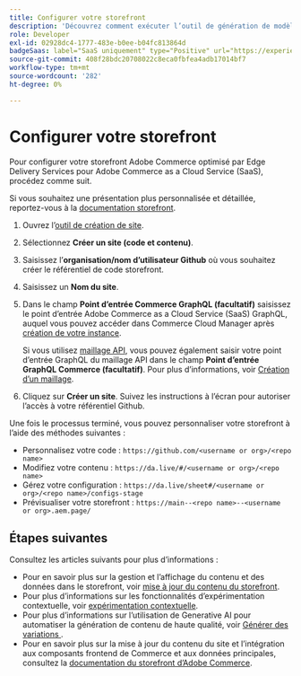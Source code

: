 ```yaml
---
title: Configurer votre storefront
description: 'Découvrez comment exécuter l’outil de génération de modèles automatique pour configurer votre storefront [!DNL Adobe Commerce as a Cloud Service] '
role: Developer
exl-id: 02928dc4-1777-483e-b0ee-b04fc813864d
badgeSaas: label="SaaS uniquement" type="Positive" url="https://experienceleague.adobe.com/fr/docs/commerce/user-guides/product-solutions" tooltip="S’applique uniquement aux projets Adobe Commerce as a Cloud Service et Adobe Commerce Optimizer (infrastructure SaaS gérée par Adobe)."
source-git-commit: 408f28bdc20708022c8eca0fbfea4adb17014bf7
workflow-type: tm+mt
source-wordcount: '282'
ht-degree: 0%

---
```


# Configurer votre storefront

Pour configurer votre storefront Adobe Commerce optimisé par Edge Delivery Services pour Adobe Commerce as a Cloud Service (SaaS), procédez comme suit.

Si vous souhaitez une présentation plus personnalisée et détaillée, reportez-vous à la [documentation storefront](https://experienceleague.adobe.com/developer/commerce/storefront/get-started/?lang=fr).

1. Ouvrez l’[outil de création de site](https://da.live/app/adobe-commerce/storefront-tools/tools/site-creator/site-creator).

1. Sélectionnez **Créer un site (code et contenu)**.

1. Saisissez l’**organisation/nom d’utilisateur Github** où vous souhaitez créer le référentiel de code storefront.

1. Saisissez un **Nom du site**.

1. Dans le champ **Point d’entrée Commerce GraphQL (facultatif)** saisissez le point d’entrée Adobe Commerce as a Cloud Service (SaaS) GraphQL, auquel vous pouvez accéder dans Commerce Cloud Manager après [création de votre instance](./getting-started.md#create-an-instance).

   Si vous utilisez [maillage API](https://developer.adobe.com/graphql-mesh-gateway/mesh/basic), vous pouvez également saisir votre point d’entrée GraphQL du maillage API dans le champ **Point d’entrée GraphQL Commerce (facultatif)**. Pour plus d’informations, voir [Création d’un maillage](https://developer.adobe.com/graphql-mesh-gateway/mesh/basic/create-mesh).

1. Cliquez sur **Créer un site**. Suivez les instructions à l’écran pour autoriser l’accès à votre référentiel Github.

Une fois le processus terminé, vous pouvez personnaliser votre storefront à l’aide des méthodes suivantes :

* Personnalisez votre code : `https://github.com/<username or org>/<repo name>`
* Modifiez votre contenu : `https://da.live/#/<username or org>/<repo name>`
* Gérez votre configuration : `https://da.live/sheet#/<username or org>/<repo name>/configs-stage`
* Prévisualiser votre storefront : `https://main--<repo name>--<username or org>.aem.page/`

## Étapes suivantes

Consultez les articles suivants pour plus d’informations :

* Pour en savoir plus sur la gestion et l’affichage du contenu et des données dans le storefront, voir [mise à jour du contenu du storefront](./use-cases.md#update-storefront-content).
* Pour plus d’informations sur les fonctionnalités d’expérimentation contextuelle, voir [expérimentation contextuelle](./use-cases.md#contextual-experimentation).
* Pour plus d’informations sur l’utilisation de Generative AI pour automatiser la génération de contenu de haute qualité, voir [ Générer des variations ](./use-cases.md#generate-variations).
* Pour en savoir plus sur la mise à jour du contenu du site et l’intégration aux composants frontend de Commerce et aux données principales, consultez la [documentation du storefront d’Adobe Commerce](https://experienceleague.adobe.com/developer/commerce/storefront/?lang=fr).
